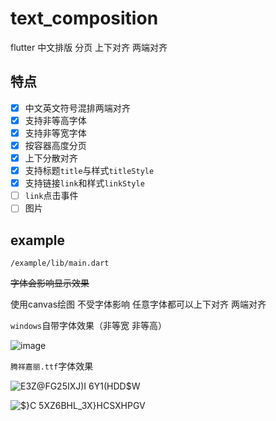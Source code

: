 # text_composition

flutter 中文排版 分页 上下对齐 两端对齐

## 特点

- [x] 中文英文符号混排两端对齐
- [x] 支持非等高字体
- [x] 支持非等宽字体
- [x] 按容器高度分页
- [x] 上下分散对齐
- [x] 支持标题`title`与样式`titleStyle`
- [x] 支持链接`link`和样式`linkStyle`
- [ ] `link`点击事件
- [ ] 图片

## example

`/example/lib/main.dart`

~~字体会影响显示效果~~ 

使用canvas绘图 不受字体影响 任意字体都可以上下对齐 两端对齐

`windows`自带字体效果（非等宽 非等高）

![image](https://user-images.githubusercontent.com/19526331/109809275-145a4980-7c63-11eb-8d5e-f3a8047b54f8.png)


`腾祥嘉丽.ttf`字体效果

![E3Z@FG25IXJ)I 6Y1(HDD$W](https://user-images.githubusercontent.com/19526331/109742072-5b1b5580-7c09-11eb-81d1-04e692424d35.png)


![$}C 5XZ6BHL_3X}HCSXHPGV](https://user-images.githubusercontent.com/19526331/109742094-666e8100-7c09-11eb-9c97-979a70c7222a.png)
